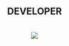 <div align="center">
  
## DEVELOPER
<br />

<img src="https://blogfiles.pstatic.net/MjAyMDA3MDFfMTE1/MDAxNTkzNTMzOTg4MzUy.zsD2QdDIzRuJ6GQB_IBxVl_FfmU_SDITLF72kVMOOg0g.DQJjAgcbLjRsaGl36ZtbVZs5sCUlNvaXBRLViDn_x_4g.GIF.hjin170/IMG_5350.GIF" />

</div>






